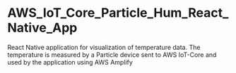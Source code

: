 # AWS_IoT_Core_Particle_Hum_React_Native_App

React Native application for visualization of temperature data. The temperature is measured by a Particle device sent to AWS IoT-Core and used by the application using AWS Amplify
